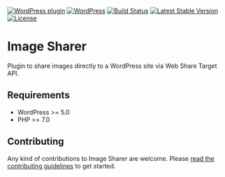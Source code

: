 [![WordPress plugin](https://img.shields.io/wordpress/plugin/v/image-sharer.svg?maxAge=2592000)](https://wordpress.org/plugins/image-sharer/)
[![WordPress](https://img.shields.io/wordpress/v/image-sharer.svg?maxAge=2592000)](https://wordpress.org/plugins/image-sharer/)
[![Build Status](https://api.travis-ci.org/felix-arntz/image-sharer.png?branch=master)](https://travis-ci.org/felix-arntz/image-sharer)
[![Latest Stable Version](https://poser.pugx.org/felix-arntz/image-sharer/version)](https://packagist.org/packages/felix-arntz/image-sharer)
[![License](https://poser.pugx.org/felix-arntz/image-sharer/license)](https://packagist.org/packages/felix-arntz/image-sharer)

# Image Sharer

Plugin to share images directly to a WordPress site via Web Share Target API.

## Requirements

* WordPress >= 5.0
* PHP >= 7.0

## Contributing

Any kind of contributions to Image Sharer are welcome. Please [read the contributing guidelines](https://github.com/felix-arntz/wp-image-sharer/blob/master/CONTRIBUTING.md) to get started.
